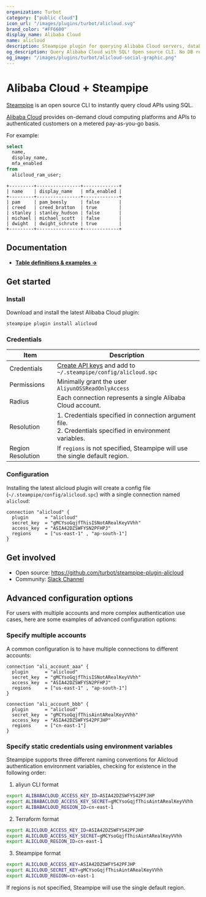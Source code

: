```yaml
---
organization: Turbot
category: ["public cloud"]
icon_url: "/images/plugins/turbot/alicloud.svg"
brand_color: "#FF6600"
display_name: Alibaba Cloud
name: alicloud
description: Steampipe plugin for querying Alibaba Cloud servers, databases, networks, and other resources.
og_description: Query Alibaba Cloud with SQL! Open source CLI. No DB required. 
og_image: "/images/plugins/turbot/alicloud-social-graphic.png"
---
```


# Alibaba Cloud + Steampipe

[Steampipe](https://steampipe.io) is an open source CLI to instantly query cloud APIs using SQL.

[Alibaba Cloud](https://alibabacloud.com) provides on-demand cloud computing platforms and APIs to authenticated customers on a metered pay-as-you-go basis. 

For example:

```sql
select
  name,
  display_name,
  mfa_enabled
from
  alicloud_ram_user;
```

```
+---------+----------------+-------------+
| name    | display_name   | mfa_enabled |
+---------+----------------+-------------+
| pam     | pam_beesly     | false       |
| creed   | creed_bratton  | true        |
| stanley | stanley_hudson | false       |
| michael | michael_scott  | false       |
| dwight  | dwight_schrute | true        |
+---------+----------------+-------------+
```

## Documentation

- **[Table definitions & examples →](/plugins/turbot/alicloud/tables)**

## Get started

### Install

Download and install the latest Alibaba Cloud plugin:

```bash
steampipe plugin install alicloud
```

### Credentials

| Item | Description |
| - | - |
| Credentials | [Create API keys](https://www.alibabacloud.com/help/doc-detail/53045.htm) and add to `~/.steampipe/config/alicloud.spc` |
| Permissions | Minimally grant the user `AliyunOSSReadOnlyAccess`  |
| Radius | Each connection represents a single Alibaba Cloud account. |
| Resolution |  1. Credentials specified in connection argument file.<br />2. Credentials specified in environment variables. |
| Region Resolution | If `regions` is not specified, Steampipe will use the single default region. |

### Configuration

Installing the latest alicloud plugin will create a config file (`~/.steampipe/config/alicloud.spc`) with a single connection named `alicloud`:

```hcl
connection "alicloud" {
  plugin      = "alicloud"
  secret_key  = "gMCYsoGqjfThisISNotARealKeyVVhh"
  access_key  = "ASIA42DZSWFYSN2PFHPJ"
  regions     = ["us-east-1" , "ap-south-1"]
}
```

## Get involved

* Open source: https://github.com/turbot/steampipe-plugin-alicloud
* Community: [Slack Channel](https://steampipe.io/community/join)


## Advanced configuration options

For users with multiple accounts and more complex authentication use cases, here are some examples of advanced configuration options:

### Specify multiple accounts 
A common configuration is to have multiple connections to different accounts:

```hcl
connection "ali_account_aaa" {
  plugin      = "alicloud"
  secret_key  = "gMCYsoGqjfThisISNotARealKeyVVhh"
  access_key  = "ASIA42DZSWFYSN2PFHPJ"
  regions     = ["us-east-1" , "ap-south-1"]
}

connection "ali_account_bbb" {
  plugin      = "alicloud"
  secret_key  = "gMCYsoGqjfThisAintARealKeyVVhh"
  access_key  = "ASIA42DZSWFYS42PFJHP"
  regions     = ["cn-east-1"]
}

```

### Specify static credentials using environment variables 
Steampipe supports three different naming conventions for Alicloud authentication environment variables, checking for existence in the following order:

1. aliyun CLI format
```sh
export ALIBABACLOUD_ACCESS_KEY_ID=ASIA42DZSWFYS42PFJHP  
export ALIBABACLOUD_ACCESS_KEY_SECRET=gMCYsoGqjfThisAintARealKeyVVhh
export ALIBABACLOUD_REGION_ID=cn-east-1
``` 

2. Terraform format
```sh
export ALICLOUD_ACCESS_KEY_ID=ASIA42DZSWFYS42PFJHP  
export ALICLOUD_ACCESS_KEY_SECRET=gMCYsoGqjfThisAintARealKeyVVhh
export ALICLOUD_REGION_ID=cn-east-1
``` 

3. Steampipe format
```sh
export ALICLOUD_ACCESS_KEY=ASIA42DZSWFYS42PFJHP  
export ALICLOUD_SECRET_KEY=gMCYsoGqjfThisAintARealKeyVVhh
export ALICLOUD_REGION=cn-east-1
``` 

If regions is not specified, Steampipe will use the single default region.
